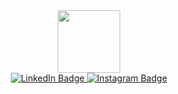 <div id="header" align="center">
  <img src="https://media.giphy.com/media/3hUDfHTf55SXNfEtXx/giphy.gif" width="100"/>
</div>
<div id="badges" align="center">
  <a href="https://www.linkedin.com/in/maryia-babinskaya-ab22a028a/">
    <img src="https://img.shields.io/badge/LinkedIn-blue?style=for-the-badge&logo=linkedin&logoColor=white" alt="LinkedIn Badge"/>
  </a>
  <a href="https://www.instagram.com/motia.ba/">
    <img src="https://img.shields.io/badge/Instagram-pink?style=for-the-badge&logo=instagram&logoColor=white" alt="Instagram Badge"/>
  </a>
</div>
<!--
**MaryiaBabinskaya/MaryiaBabinskaya** is a ✨ _special_ ✨ repository because its `README.md` (this file) appears on your GitHub profile.

Here are some ideas to get you started:

- 🔭 I’m currently working on ...
- 🌱 I’m currently learning ...
- 👯 I’m looking to collaborate on ...
- 🤔 I’m looking for help with ...
- 💬 Ask me about ...
- 📫 How to reach me: ...
- 😄 Pronouns: ...
- ⚡ Fun fact: ...
-->
